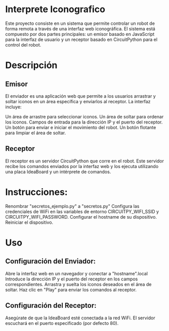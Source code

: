 # Interprete Iconografico
Este proyecto consiste en un sistema que permite controlar un robot de forma remota a través de una interfaz web iconográfica. El sistema está compuesto por dos partes principales: un emisor basado en JavaScript para la interfaz de usuario y un receptor basado en CircuitPython para el control del robot.

# Descripción
## Emisor
El enviador es una aplicación web que permite a los usuarios arrastrar y soltar iconos en un área específica y enviarlos al receptor. La interfaz incluye:

Un área de arrastre para seleccionar iconos.
Un área de soltar para ordenar los iconos.
Campos de entrada para la dirección IP y el puerto del receptor.
Un botón para enviar e iniciar el movimiento del robot.
Un botón flotante para limpiar el área de soltar.

## Receptor
El receptor es un servidor CircuitPython que corre en el robot. Este servidor recibe los comandos enviados por la interfaz web y los ejecuta utilizando una placa IdeaBoard y un intérprete de comandos.

# Instrucciones:
Renombrar "secretos_ejemplo.py" a "secretos.py"
Configura las credenciales de WiFi en las variables de entorno CIRCUITPY_WIFI_SSID y CIRCUITPY_WIFI_PASSWORD.
Configurar el hostname de su dispositivo.
Reiniciar el dispositivo.

# Uso
## Configuración del Enviador:
Abre la interfaz web en un navegador y conectar a "hostname".local
Introduce la dirección IP y el puerto del receptor en los campos correspondientes.
Arrastra y suelta los iconos deseados en el área de soltar.
Haz clic en "Play" para enviar los comandos al receptor.

## Configuración del Receptor:
Asegúrate de que la IdeaBoard esté conectada a la red WiFi.
El servidor escuchará en el puerto especificado (por defecto 80).
